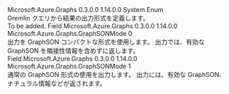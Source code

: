 <Type Name="GraphSONMode" FullName="Microsoft.Azure.Graphs.GraphSONMode">
  <TypeSignature Language="C#" Value="public enum GraphSONMode" />
  <TypeSignature Language="ILAsm" Value=".class public auto ansi sealed GraphSONMode extends System.Enum" />
  <TypeSignature Language="DocId" Value="T:Microsoft.Azure.Graphs.GraphSONMode" />
  <TypeSignature Language="VB.NET" Value="Public Enum GraphSONMode" />
  <TypeSignature Language="F#" Value="type GraphSONMode = " />
  <AssemblyInfo>
    <AssemblyName>Microsoft.Azure.Graphs</AssemblyName>
    <AssemblyVersion>0.3.0.0</AssemblyVersion>
    <AssemblyVersion>1.14.0.0</AssemblyVersion>
  </AssemblyInfo>
  <Base>
    <BaseTypeName>System.Enum</BaseTypeName>
  </Base>
  <Docs>
    <summary>
            Gremlin クエリから結果の出力形式を定義します。
            </summary>
    <remarks>To be added.</remarks>
  </Docs>
  <Members>
    <Member MemberName="Compact">
      <MemberSignature Language="C#" Value="Compact" />
      <MemberSignature Language="ILAsm" Value=".field public static literal valuetype Microsoft.Azure.Graphs.GraphSONMode Compact = int32(0)" />
      <MemberSignature Language="DocId" Value="F:Microsoft.Azure.Graphs.GraphSONMode.Compact" />
      <MemberSignature Language="VB.NET" Value="Compact" />
      <MemberSignature Language="F#" Value="Compact = 0" Usage="Microsoft.Azure.Graphs.GraphSONMode.Compact" />
      <MemberType>Field</MemberType>
      <AssemblyInfo>
        <AssemblyName>Microsoft.Azure.Graphs</AssemblyName>
        <AssemblyVersion>0.3.0.0</AssemblyVersion>
        <AssemblyVersion>1.14.0.0</AssemblyVersion>
      </AssemblyInfo>
      <ReturnValue>
        <ReturnType>Microsoft.Azure.Graphs.GraphSONMode</ReturnType>
      </ReturnValue>
      <MemberValue>0</MemberValue>
      <Docs>
        <summary>
            出力を GraphSON コンパクトな形式を使用します。
            出力では、有効な GraphSON を隣接性情報を含めずに返します。
            </summary>
      </Docs>
    </Member>
    <Member MemberName="Normal">
      <MemberSignature Language="C#" Value="Normal" />
      <MemberSignature Language="ILAsm" Value=".field public static literal valuetype Microsoft.Azure.Graphs.GraphSONMode Normal = int32(1)" />
      <MemberSignature Language="DocId" Value="F:Microsoft.Azure.Graphs.GraphSONMode.Normal" />
      <MemberSignature Language="VB.NET" Value="Normal" />
      <MemberSignature Language="F#" Value="Normal = 1" Usage="Microsoft.Azure.Graphs.GraphSONMode.Normal" />
      <MemberType>Field</MemberType>
      <AssemblyInfo>
        <AssemblyName>Microsoft.Azure.Graphs</AssemblyName>
        <AssemblyVersion>0.3.0.0</AssemblyVersion>
        <AssemblyVersion>1.14.0.0</AssemblyVersion>
      </AssemblyInfo>
      <ReturnValue>
        <ReturnType>Microsoft.Azure.Graphs.GraphSONMode</ReturnType>
      </ReturnValue>
      <MemberValue>1</MemberValue>
      <Docs>
        <summary>
            通常の GraphSON 形式の使用を出力します。
            出力には、有効な GraphSON、ナチュラル情報などが返されます。
            </summary>
      </Docs>
    </Member>
  </Members>
</Type>